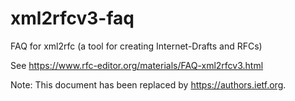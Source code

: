 # xml2rfcv3-faq
FAQ for xml2rfc (a tool for creating Internet-Drafts and RFCs)

See https://www.rfc-editor.org/materials/FAQ-xml2rfcv3.html

Note: This document has been replaced by https://authors.ietf.org.
